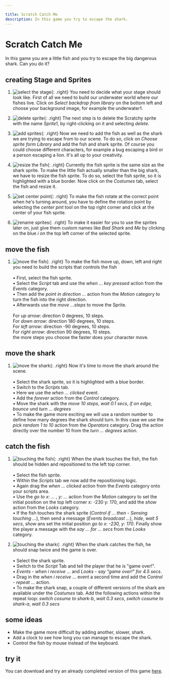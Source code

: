 ```yaml
---

title: Scratch Catch Me
description: In this game you try to escape the shark.
---
```


# Scratch Catch Me

In this game you are a little fish and you try to escape the big dangerous shark. Can you do it?

## creating Stage and Sprites

1. ![select the stage](scratch-catch-me/01-background.png){: .right}
You need to decide what your stage should look like. First of all we need to build our underwater world where our fishes live. Click on *Select backdrop from library* on the bottom left and choose your background image, for example the underwater1.

2. ![delete sprite](scratch-catch-me/02-delete-scratchy.png){: .right}
The next step is to delete the Scratchy sprite with the name *Sprite1*, by right-clicking on it and selecting *delete*.

3. ![add sprites](scratch-catch-me/03-fish.png){: .right}
Now we need to add the fish as well as the shark we are trying to escape from to our scene. To do so, click on *Choose sprite form Library* and add the fish and shark sprite. Of course you could choose different characters, for example a bug escaping a bird or a person escaping a lion. It's all up to your creativity.

4. ![resize the fish](scratch-catch-me/04-resize.png){: .right}
Currently the fish sprite is the same size as the shark sprite. To make the little fish actually smaller than the big shark, we have to resize the fish sprite. To do so, select the fish sprite, so it is highlighted with a blue border. Now click on the *Costumes* tab, select the fish and resize it.

5. ![set center point](scratch-catch-me/05-fish-center.png){: .right}
To make the fish rotate at the correct point when he's turning around, you have to define the rotation point by selecting the *center pint* tool on the top right corner and click at the center of your fish sprite.

6. ![rename sprites](scratch-catch-me/06-rename.png){: .right}
To make it easier for you to use the sprites later on, just give them custom names like *Bad Shark* and *Me* by clicking on the blue *i* on the top left corner of the selected sprite.

## move the fish

1. ![move the fish](scratch-catch-me/07-move-fish.png){: .right}
To make the fish move up, down, left and right you need to build the scripts that controls the fish<br/><br/>
  • First, select the fish sprite.<br/>
  • Select the *Script* tab and use the *when ... key pressed* action from the *Events* category.<br/>
  • Then add the *point in direction ...* action from the *Motion* category to turn the fish into the right direction.<br/>
  • Afterwards use the *move ...steps* to move the Sprite.<br/><br/>
For *up arrow*: direction 0 degrees, 10 steps.<br/>
For *down arrow*: direction 180 degrees, 10 steps.<br/>
For *left arrow*: direction -90 degrees, 10 steps.<br/>
For *right arrow*: direction 90 degrees, 10 steps.<br/>
the more steps you choose the faster does your character move.


## move the shark

1. ![move the shark](scratch-catch-me/08-move-shark.png){: .right}
Now it's time to move the shark around the scene.<br/><br/> 
  • Select the shark sprite, so it is highlighted with a blue border.<br/>
  • Switch to the *Scripts* tab.<br/>
  • Here we use the *when ... clicked* event.<br/>
  • Add the *forever* action from the *Control* category.<br/>
  • Move the shark with the *move 10 steps*, *wait 0.1 secs*, *if on edge, bounce* und *turn ... degrees*<br/>
  • To make the game more exciting we will use a random number to define how many degrees the shark should turn. In this case we use the *pick random 1 to 10* action from the *Operators* category. Drag the action directly over the number 10 from the *turn ... degrees* action.
  
## catch the fish

1. ![touching the fish](scratch-catch-me/09-touch-fish.png){: .right}
When the shark touches the fish, the fish should be hidden and repositioned to the left top corner.<br/><br/> 
  • Select the fish sprite.<br/>
  • Within the *Scripts* tab we now add the repositioning logic.<br/>
  • Again drag the *when ... clicked* action from the *Events* category onto your scripts area.<br/>
  • Use the *go to x: ... , y: ...* action from the *Motion* category to set the initial position on the top left corner x: -230 y: 170, and add the *show* action from the *Looks* category.<br/>
  • If the fish touches the shark sprite (*Control* *if ... then* - *Sensing* *touching ...*), then send a message (*Events* *broadcast ...*), *hide*, *wait 5 secs*, *show* ans set the initial position *go to x: -230, y: 170*. Finally show the player a message with the *say ... for ... secs* from the *Looks* category.

2. ![touching the shark](scratch-catch-me/10-touch-shark.png){: .right}
When the shark catches the fish, he should snap twice and the game is over.<br/><br/> 
  • Select the shark sprite.<br/>
  • Switch to the *Script* Tab and tell the player that he is "game over!".<br/>
  • *Events* - *when i receive ...* and *Looks* - *say "game over!" for 4.5 secs*.
  • Drag in the *when i receive ...* event a second time and add the *Control* - *repeat ...* action.<br/>
  • To make the shark snap, a couple of different versions of the shark are available under the *Costumes* tab. Add the following actions within the repeat loop: *switch cosume to shark-b*, *wait 0.3 secs*, *switch cosume to shark-a*, *wait 0.3 secs*<br/>

## some ideas

* Make the game more difficult by adding another, slower, shark.
* Add a clock to see how long you can manage to escape the shark.
* Control the fish by mouse instead of the keyboard.


## try it

You can download and try an already completed version of this game [here](scratch-catch-me/scratch-catch-me.sb2).